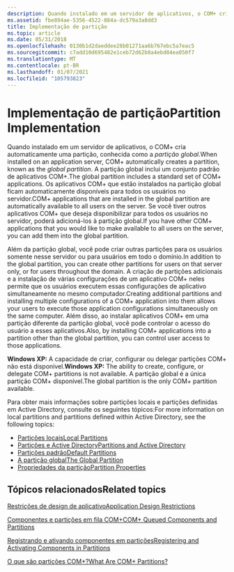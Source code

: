```yaml
---
description: Quando instalado em um servidor de aplicativos, o COM+ cria automaticamente uma partição, conhecida como a partição global.
ms.assetid: fbe894ae-5356-4522-884a-dc579a3a8dd3
title: Implementação de partição
ms.topic: article
ms.date: 05/31/2018
ms.openlocfilehash: 0130b1d2daeddee28b01271aa6b767ebc5a7eac5
ms.sourcegitcommit: c7add10d695482e1ceb72d62b8a4ebd84ea050f7
ms.translationtype: MT
ms.contentlocale: pt-BR
ms.lasthandoff: 01/07/2021
ms.locfileid: "105793823"
---
```

# <a name="partition-implementation"></a><span data-ttu-id="b9d97-103">Implementação de partição</span><span class="sxs-lookup"><span data-stu-id="b9d97-103">Partition Implementation</span></span>

<span data-ttu-id="b9d97-104">Quando instalado em um servidor de aplicativos, o COM+ cria automaticamente uma partição, conhecida como a *partição global*.</span><span class="sxs-lookup"><span data-stu-id="b9d97-104">When installed on an application server, COM+ automatically creates a partition, known as the *global partition*.</span></span> <span data-ttu-id="b9d97-105">A partição global inclui um conjunto padrão de aplicativos COM+.</span><span class="sxs-lookup"><span data-stu-id="b9d97-105">The global partition includes a standard set of COM+ applications.</span></span> <span data-ttu-id="b9d97-106">Os aplicativos COM+ que estão instalados na partição global ficam automaticamente disponíveis para todos os usuários no servidor.</span><span class="sxs-lookup"><span data-stu-id="b9d97-106">COM+ applications that are installed in the global partition are automatically available to all users on the server.</span></span> <span data-ttu-id="b9d97-107">Se você tiver outros aplicativos COM+ que deseja disponibilizar para todos os usuários no servidor, poderá adicioná-los à partição global.</span><span class="sxs-lookup"><span data-stu-id="b9d97-107">If you have other COM+ applications that you would like to make available to all users on the server, you can add them into the global partition.</span></span>

<span data-ttu-id="b9d97-108">Além da partição global, você pode criar outras partições para os usuários somente nesse servidor ou para usuários em todo o domínio.</span><span class="sxs-lookup"><span data-stu-id="b9d97-108">In addition to the global partition, you can create other partitions for users on that server only, or for users throughout the domain.</span></span> <span data-ttu-id="b9d97-109">A criação de partições adicionais e a instalação de várias configurações de um aplicativo COM+ neles permite que os usuários executem essas configurações de aplicativo simultaneamente no mesmo computador.</span><span class="sxs-lookup"><span data-stu-id="b9d97-109">Creating additional partitions and installing multiple configurations of a COM+ application into them allows your users to execute those application configurations simultaneously on the same computer.</span></span> <span data-ttu-id="b9d97-110">Além disso, ao instalar aplicativos COM+ em uma partição diferente da partição global, você pode controlar o acesso do usuário a esses aplicativos.</span><span class="sxs-lookup"><span data-stu-id="b9d97-110">Also, by installing COM+ applications into a partition other than the global partition, you can control user access to those applications.</span></span>

<span data-ttu-id="b9d97-111">**Windows XP:** A capacidade de criar, configurar ou delegar partições COM+ não está disponível.</span><span class="sxs-lookup"><span data-stu-id="b9d97-111">**Windows XP:** The ability to create, configure, or delegate COM+ partitions is not available.</span></span> <span data-ttu-id="b9d97-112">A partição global é a única partição COM+ disponível.</span><span class="sxs-lookup"><span data-stu-id="b9d97-112">The global partition is the only COM+ partition available.</span></span>

<span data-ttu-id="b9d97-113">Para obter mais informações sobre partições locais e partições definidas em Active Directory, consulte os seguintes tópicos:</span><span class="sxs-lookup"><span data-stu-id="b9d97-113">For more information on local partitions and partitions defined within Active Directory, see the following topics:</span></span>

-   [<span data-ttu-id="b9d97-114">Partições locais</span><span class="sxs-lookup"><span data-stu-id="b9d97-114">Local Partitions</span></span>](local-partitions.md)
-   [<span data-ttu-id="b9d97-115">Partições e Active Directory</span><span class="sxs-lookup"><span data-stu-id="b9d97-115">Partitions and Active Directory</span></span>](partitions-and-active-directory.md)
-   [<span data-ttu-id="b9d97-116">Partições padrão</span><span class="sxs-lookup"><span data-stu-id="b9d97-116">Default Partitions</span></span>](default-partitions.md)
-   [<span data-ttu-id="b9d97-117">A partição global</span><span class="sxs-lookup"><span data-stu-id="b9d97-117">The Global Partition</span></span>](the-global-partition.md)
-   [<span data-ttu-id="b9d97-118">Propriedades da partição</span><span class="sxs-lookup"><span data-stu-id="b9d97-118">Partition Properties</span></span>](partition-properties.md)

## <a name="related-topics"></a><span data-ttu-id="b9d97-119">Tópicos relacionados</span><span class="sxs-lookup"><span data-stu-id="b9d97-119">Related topics</span></span>

<dl> <dt>

[<span data-ttu-id="b9d97-120">Restrições de design de aplicativo</span><span class="sxs-lookup"><span data-stu-id="b9d97-120">Application Design Restrictions</span></span>](application-design-restrictions.md)
</dt> <dt>

[<span data-ttu-id="b9d97-121">Componentes e partições em fila COM+</span><span class="sxs-lookup"><span data-stu-id="b9d97-121">COM+ Queued Components and Partitions</span></span>](com--queued-components-and-partitions.md)
</dt> <dt>

[<span data-ttu-id="b9d97-122">Registrando e ativando componentes em partições</span><span class="sxs-lookup"><span data-stu-id="b9d97-122">Registering and Activating Components in Partitions</span></span>](registering-and-activating-components-in-partitions.md)
</dt> <dt>

[<span data-ttu-id="b9d97-123">O que são partições COM+?</span><span class="sxs-lookup"><span data-stu-id="b9d97-123">What Are COM+ Partitions?</span></span>](what-are-com--partitions-.md)
</dt> </dl>

 

 



